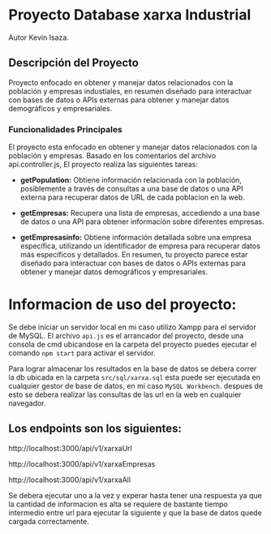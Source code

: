 # Proyecto Database xarxa Industrial
Autor Kevin Isaza.

## Descripción del Proyecto
Proyecto enfocado en obtener y manejar datos relacionados con la población y empresas industiales, en resumen diseñado para interactuar con bases de datos o APIs externas para obtener y manejar datos demográficos y empresariales.

### Funcionalidades Principales
El proyecto esta enfocado en obtener y manejar datos relacionados con la población y empresas. Basado en los comentarios del archivo api.controller.js, El proyecto realiza las siguientes tareas:

- **getPopulation:** Obtiene información relacionada con la población, posiblemente a través de consultas a una base de datos o una API externa para recuperar datos de URL de cada poblacion en la web.

- **getEmpresas:** Recupera una lista de empresas, accediendo a una base de datos o una API para obtener información sobre diferentes empresas.

- **getEmpresasinfo:** Obtiene información detallada sobre una empresa específica, utilizando un identificador de empresa para recuperar datos más específicos y detallados.
En resumen, tu proyecto parece estar diseñado para interactuar con bases de datos o APIs externas para obtener y manejar datos demográficos y empresariales. 

# Informacion de uso del proyecto:
Se debe iniciar un servidor local en mi caso utilizo Xampp para el servidor de MySQL.
El archivo `api.js` es el arrancador del proyecto, desde una consola de cmd ubicandose en la carpeta del proyecto puedes ejecutar el comando `npm start` para activar el servidor.

Para lograr almacenar los resultados en la base de datos se debera correr la db ubicada en la carpeta `src/sql/xarxa.sql` esta puede ser ejecutada en cualquier gestor de base de datos, en mi caso `MySQL Workbench`. despues de esto se debera realizar las consultas de las url en la web en cualquier navegador.

## Los endpoints son los siguientes:
http://localhost:3000/api/v1/xarxaUrl 

http://localhost:3000/api/v1/xarxaEmpresas

http://localhost:3000/api/v1/xarxaAll

Se debera ejecutar uno a la vez y experar hasta tener una respuesta ya que la cantidad de informacion es alta se requiere de bastante tiempo intermedio entre url para ejecutar la siguiente y que la base de datos quede cargada correctamente.